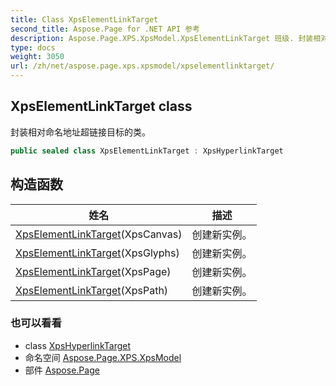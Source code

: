 ```yaml
---
title: Class XpsElementLinkTarget
second_title: Aspose.Page for .NET API 参考
description: Aspose.Page.XPS.XpsModel.XpsElementLinkTarget 班级. 封装相对命名地址超链接目标的类
type: docs
weight: 3050
url: /zh/net/aspose.page.xps.xpsmodel/xpselementlinktarget/
---
```

## XpsElementLinkTarget class

封装相对命名地址超链接目标的类。

```csharp
public sealed class XpsElementLinkTarget : XpsHyperlinkTarget
```

## 构造函数

| 姓名 | 描述 |
| --- | --- |
| [XpsElementLinkTarget](xpselementlinktarget/#constructor)(XpsCanvas) | 创建新实例。 |
| [XpsElementLinkTarget](xpselementlinktarget/#constructor_1)(XpsGlyphs) | 创建新实例。 |
| [XpsElementLinkTarget](xpselementlinktarget/#constructor_2)(XpsPage) | 创建新实例。 |
| [XpsElementLinkTarget](xpselementlinktarget/#constructor_3)(XpsPath) | 创建新实例。 |

### 也可以看看

* class [XpsHyperlinkTarget](../xpshyperlinktarget/)
* 命名空间 [Aspose.Page.XPS.XpsModel](../../aspose.page.xps.xpsmodel/)
* 部件 [Aspose.Page](../../)


